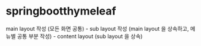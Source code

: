 # springbootthymeleaf

main layout 작성 (모든 화면 공통) - sub layout 작성 (main layout 을 상속하고, 메뉴별 공통 부분 작성) - content layout (sub layout 을 상속)
